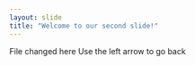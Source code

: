 ```yaml
---
layout: slide
title: "Welcome to our second slide!"
---
```

File changed here
Use the left arrow to go back
